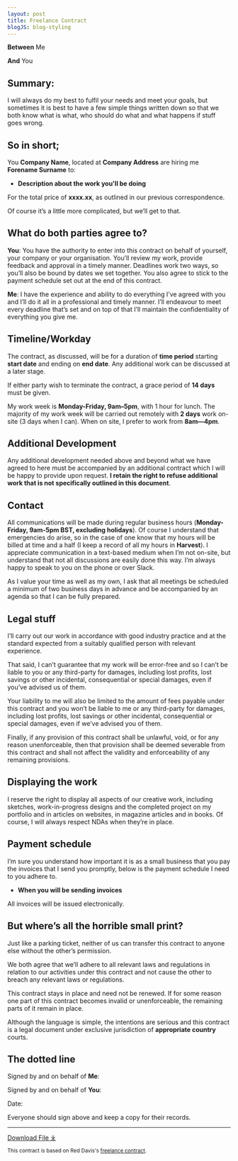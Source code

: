 ```yaml
---
layout: post
title: Freelance Contract
blogJS: blog-styling
---
```


**Between** Me

**And** You

## Summary:

I will always do my best to fulfil your needs and meet your goals, but sometimes it is best to have a few simple things written down so that we both know what is what, who should do what and what happens if stuff goes wrong.

## So in short;

You **Company Name**, located at **Company Address** are hiring me **Forename Surname** to:

- **Description about the work you'll be doing**

For the total price of **xxxx.xx**, as outlined in our previous correspondence. 

Of course it’s a little more complicated, but we’ll get to that.

## What do both parties agree to?

**You**: You have the authority to enter into this contract on behalf of yourself, your company or your organisation. You’ll review my work, provide feedback and approval in a timely manner. Deadlines work two ways, so you’ll also be bound by dates we set together. You also agree to stick to the payment schedule set out at the end of this contract.

**Me**: I have the experience and ability to do everything I’ve agreed with you and I’ll do it all in a professional and timely manner. I’ll endeavour to meet every deadline that’s set and on top of that I’ll maintain the confidentiality of everything you give me.

## Timeline/Workday

The contract, as discussed, will be for a duration of **time period** starting **start date** and ending on **end date**. Any additional work can be discussed at a later stage.

If either party wish to terminate the contract, a grace period of **14 days** must be given.

My work week is **Monday-Friday, 9am–5pm**, with 1 hour for lunch. The majority of my work week will be carried out remotely with **2 days** work on-site (3 days when I can). When on site, I prefer to work from **8am—4pm**.

## Additional Development

Any additional development needed above and beyond what we have agreed to here must be accompanied by an additional contract which I will be happy to provide upon request. **I retain the right to refuse additional work that is not specifically outlined in this document**.

## Contact

All communications will be made during regular business hours (**Monday-Friday, 9am-5pm BST, excluding holidays**). Of course I understand that emergencies do arise, so in the case of one know that my hours will be billed at time and a half (I keep a record of all my hours in **Harvest**). I appreciate communication in a text-based medium when I’m not on-site, but understand that not all discussions are easily done this way. I’m always happy to speak to you on the phone or over Slack.

As I value your time as well as my own, I ask that all meetings be scheduled a minimum of two business days in advance and be accompanied by an agenda so that I can be fully prepared.

## Legal stuff

I’ll carry out our work in accordance with good industry practice and at the standard expected from a suitably qualified person with relevant experience.

That said, I can’t guarantee that my work will be error-free and so I can’t be liable to you or any third-party for damages, including lost profits, lost savings or other incidental, consequential or special damages, even if you’ve advised us of them.

Your liability to me will also be limited to the amount of fees payable under this contract and you won’t be liable to me or any third-party for damages, including lost profits, lost savings or other incidental, consequential or special damages, even if we’ve advised you of them.

Finally, if any provision of this contract shall be unlawful, void, or for any reason unenforceable, then that provision shall be deemed severable from this contract and shall not affect the validity and enforceability of any remaining provisions.

## Displaying the work

I reserve the right to display all aspects of our creative work, including sketches, work-in-progress designs and the completed project on my portfolio and in articles on websites, in magazine articles and in books. Of course, I will always respect NDAs when they’re in place.

## Payment schedule

I’m sure you understand how important it is as a small business that you pay the invoices that I send you promptly, below is the payment schedule I need to you adhere to.

- **When you will be sending invoices**

All invoices will be issued electronically.

## But where’s all the horrible small print?

Just like a parking ticket, neither of us can transfer this contract to anyone else without the other’s permission.

We both agree that we’ll adhere to all relevant laws and regulations in relation to our activities under this contract and not cause the other to breach any relevant laws or regulations.

This contract stays in place and need not be renewed. If for some reason one part of this contract becomes invalid or unenforceable, the remaining parts of it remain in place.

Although the language is simple, the intentions are serious and this contract is a legal document under exclusive jurisdiction of **appropriate country** courts.

## The dotted line 

Signed by and on behalf of **Me**:

Signed by and on behalf of **You**:

Date:

Everyone should sign above and keep a copy for their records.


---

<a href="/uploads/contract.md" download>Download File &#10515;</a>

<sup>This contract is based on Red Davis's [freelance contract](https://red.to/contract/).</sup>